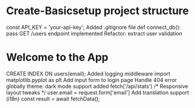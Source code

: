 # Create-Basicsetup project structure
const API_KEY = 'your-api-key';
Added .gitignore file
def connect_db(): pass
GET /users endpoint implemented
Refactor: extract user validation
<h1>Welcome to the App</h1>
CREATE INDEX ON users(email);
Added logging middleware
import matplotlib.pyplot as plt
Add input form to login page
Handle 404 error globally
theme: dark mode support added
fetch('/api/stats')
/* Responsive layout tweaks */
user.email = request.form['email']
Add translation support (i18n)
const result = await fetchData();
